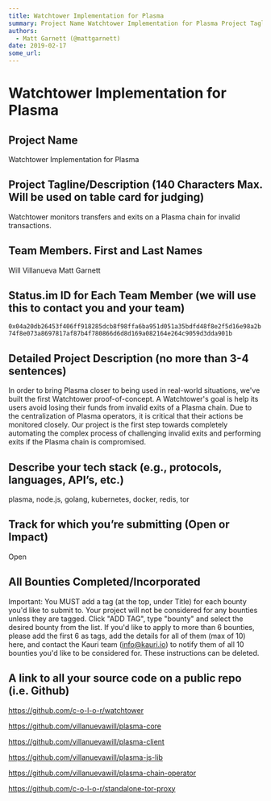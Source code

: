 ```yaml
---
title: Watchtower Implementation for Plasma
summary: Project Name Watchtower Implementation for Plasma Project Tagline/Description (140 Characters Max. Will be used on table card for judging) Watchtower monitors transfers and exits on a Plasma chain for invalid transactions. Team Members. First and Last Names Will Villanueva Matt Garnett Status.im ID for Each Team Member (we will use this to contact you and your team) 0x04a20db26453f406ff918285dcb8f98ffa6ba951d051a35bdfd48f8e2f5d16e98a2b74f8e073a8697817af87b4f780866d6d8d169a082164e264c9059d3dda901
authors:
  - Matt Garnett (@mattgarnett)
date: 2019-02-17
some_url: 
---
```


# Watchtower Implementation for Plasma


## Project Name
Watchtower Implementation for Plasma

## Project Tagline/Description (140 Characters Max. Will be used on table card for judging)
Watchtower monitors transfers and exits on a Plasma chain for invalid transactions.

## Team Members. First and Last Names
Will Villanueva
Matt Garnett


## Status.im ID for Each Team Member (we will use this to contact you and your team)
`0x04a20db26453f406ff918285dcb8f98ffa6ba951d051a35bdfd48f8e2f5d16e98a2b74f8e073a8697817af87b4f780866d6d8d169a082164e264c9059d3dda901b`


## Detailed Project Description (no more than 3-4 sentences)
In order to bring Plasma closer to being used in real-world situations, we've built the first Watchtower proof-of-concept. A Watchtower's goal is help its users avoid losing their funds from invalid exits of a Plasma chain. Due to the centralization of
Plasma operators, it is critical that their actions be monitored closely. Our project is the first step towards completely automating the complex process of challenging invalid exits and performing exits if the Plasma chain is compromised.

## Describe your tech stack (e.g., protocols, languages, API’s, etc.)
plasma, node.js, golang, kubernetes, docker, redis, tor

## Track for which you’re submitting (Open or Impact)
Open

## All Bounties Completed/Incorporated

Important: You MUST add a tag (at the top, under Title) for each bounty you'd like to submit to. Your project will not be considered for any bounties unless they are tagged. Click "ADD TAG", type  "bounty" and select the desired bounty from the list. If you'd like to apply to more than 6 bounties, please add the first 6 as tags, add the details for all of them (max of 10) here, and contact the Kauri team (info@kauri.io) to notify them of all 10 bounties you'd like to be considered for. These instructions can be deleted.

## A link to all your source code on a public repo (i.e. Github)
https://github.com/c-o-l-o-r/watchtower

https://github.com/villanuevawill/plasma-core

https://github.com/villanuevawill/plasma-client

https://github.com/villanuevawill/plasma-js-lib

https://github.com/villanuevawill/plasma-chain-operator

https://github.com/c-o-l-o-r/standalone-tor-proxy



